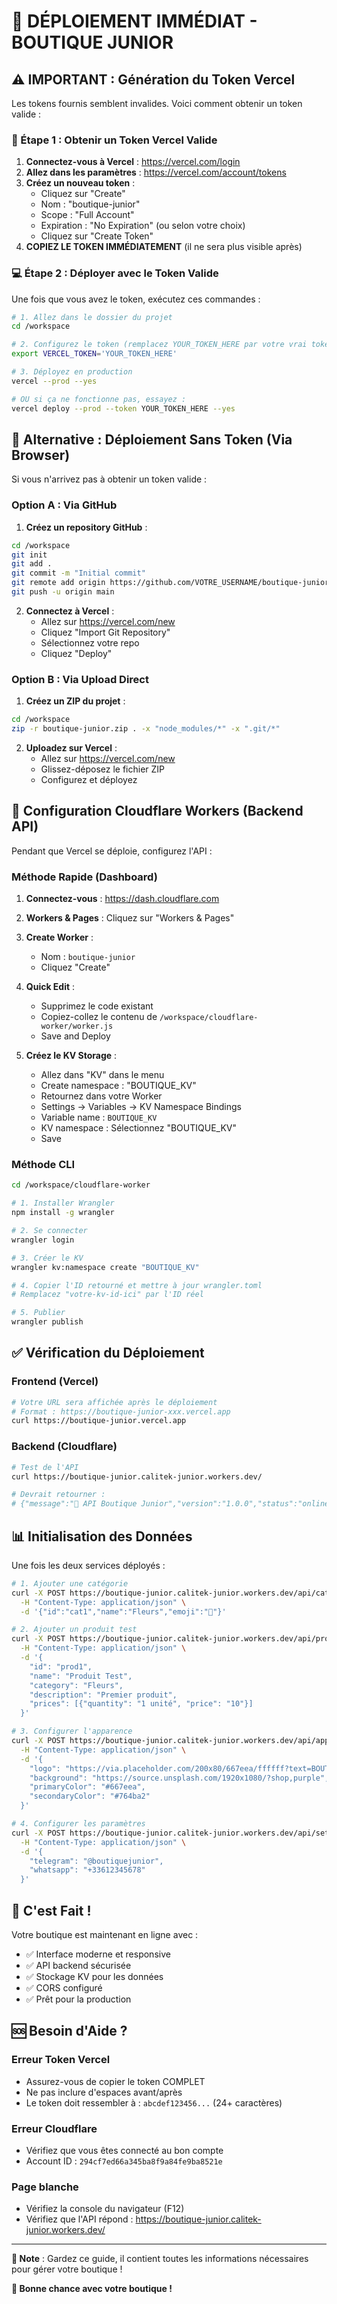 # 🚀 DÉPLOIEMENT IMMÉDIAT - BOUTIQUE JUNIOR

## ⚠️ IMPORTANT : Génération du Token Vercel

Les tokens fournis semblent invalides. Voici comment obtenir un token valide :

### 📱 Étape 1 : Obtenir un Token Vercel Valide

1. **Connectez-vous à Vercel** : https://vercel.com/login
2. **Allez dans les paramètres** : https://vercel.com/account/tokens
3. **Créez un nouveau token** :
   - Cliquez sur "Create"
   - Nom : "boutique-junior"
   - Scope : "Full Account"
   - Expiration : "No Expiration" (ou selon votre choix)
   - Cliquez sur "Create Token"
4. **COPIEZ LE TOKEN IMMÉDIATEMENT** (il ne sera plus visible après)

### 💻 Étape 2 : Déployer avec le Token Valide

Une fois que vous avez le token, exécutez ces commandes :

```bash
# 1. Allez dans le dossier du projet
cd /workspace

# 2. Configurez le token (remplacez YOUR_TOKEN_HERE par votre vrai token)
export VERCEL_TOKEN='YOUR_TOKEN_HERE'

# 3. Déployez en production
vercel --prod --yes

# OU si ça ne fonctionne pas, essayez :
vercel deploy --prod --token YOUR_TOKEN_HERE --yes
```

## 🎯 Alternative : Déploiement Sans Token (Via Browser)

Si vous n'arrivez pas à obtenir un token valide :

### Option A : Via GitHub

1. **Créez un repository GitHub** :
```bash
cd /workspace
git init
git add .
git commit -m "Initial commit"
git remote add origin https://github.com/VOTRE_USERNAME/boutique-junior.git
git push -u origin main
```

2. **Connectez à Vercel** :
   - Allez sur https://vercel.com/new
   - Cliquez "Import Git Repository"
   - Sélectionnez votre repo
   - Cliquez "Deploy"

### Option B : Via Upload Direct

1. **Créez un ZIP du projet** :
```bash
cd /workspace
zip -r boutique-junior.zip . -x "node_modules/*" -x ".git/*"
```

2. **Uploadez sur Vercel** :
   - Allez sur https://vercel.com/new
   - Glissez-déposez le fichier ZIP
   - Configurez et déployez

## 🔧 Configuration Cloudflare Workers (Backend API)

Pendant que Vercel se déploie, configurez l'API :

### Méthode Rapide (Dashboard)

1. **Connectez-vous** : https://dash.cloudflare.com
2. **Workers & Pages** : Cliquez sur "Workers & Pages"
3. **Create Worker** :
   - Nom : `boutique-junior`
   - Cliquez "Create"
4. **Quick Edit** :
   - Supprimez le code existant
   - Copiez-collez le contenu de `/workspace/cloudflare-worker/worker.js`
   - Save and Deploy

5. **Créez le KV Storage** :
   - Allez dans "KV" dans le menu
   - Create namespace : "BOUTIQUE_KV"
   - Retournez dans votre Worker
   - Settings → Variables → KV Namespace Bindings
   - Variable name : `BOUTIQUE_KV`
   - KV namespace : Sélectionnez "BOUTIQUE_KV"
   - Save

### Méthode CLI

```bash
cd /workspace/cloudflare-worker

# 1. Installer Wrangler
npm install -g wrangler

# 2. Se connecter
wrangler login

# 3. Créer le KV
wrangler kv:namespace create "BOUTIQUE_KV"

# 4. Copier l'ID retourné et mettre à jour wrangler.toml
# Remplacez "votre-kv-id-ici" par l'ID réel

# 5. Publier
wrangler publish
```

## ✅ Vérification du Déploiement

### Frontend (Vercel)
```bash
# Votre URL sera affichée après le déploiement
# Format : https://boutique-junior-xxx.vercel.app
curl https://boutique-junior.vercel.app
```

### Backend (Cloudflare)
```bash
# Test de l'API
curl https://boutique-junior.calitek-junior.workers.dev/

# Devrait retourner :
# {"message":"🚀 API Boutique Junior","version":"1.0.0","status":"online"...}
```

## 📊 Initialisation des Données

Une fois les deux services déployés :

```bash
# 1. Ajouter une catégorie
curl -X POST https://boutique-junior.calitek-junior.workers.dev/api/categories \
  -H "Content-Type: application/json" \
  -d '{"id":"cat1","name":"Fleurs","emoji":"🌸"}'

# 2. Ajouter un produit test
curl -X POST https://boutique-junior.calitek-junior.workers.dev/api/products \
  -H "Content-Type: application/json" \
  -d '{
    "id": "prod1",
    "name": "Produit Test",
    "category": "Fleurs",
    "description": "Premier produit",
    "prices": [{"quantity": "1 unité", "price": "10"}]
  }'

# 3. Configurer l'apparence
curl -X POST https://boutique-junior.calitek-junior.workers.dev/api/appearance \
  -H "Content-Type: application/json" \
  -d '{
    "logo": "https://via.placeholder.com/200x80/667eea/ffffff?text=BOUTIQUE",
    "background": "https://source.unsplash.com/1920x1080/?shop,purple",
    "primaryColor": "#667eea",
    "secondaryColor": "#764ba2"
  }'

# 4. Configurer les paramètres
curl -X POST https://boutique-junior.calitek-junior.workers.dev/api/settings \
  -H "Content-Type: application/json" \
  -d '{
    "telegram": "@boutiquejunior",
    "whatsapp": "+33612345678"
  }'
```

## 🎉 C'est Fait !

Votre boutique est maintenant en ligne avec :
- ✅ Interface moderne et responsive
- ✅ API backend sécurisée
- ✅ Stockage KV pour les données
- ✅ CORS configuré
- ✅ Prêt pour la production

## 🆘 Besoin d'Aide ?

### Erreur Token Vercel
- Assurez-vous de copier le token COMPLET
- Ne pas inclure d'espaces avant/après
- Le token doit ressembler à : `abcdef123456...` (24+ caractères)

### Erreur Cloudflare
- Vérifiez que vous êtes connecté au bon compte
- Account ID : `294cf7ed66a345ba8f9a84fe9ba8521e`

### Page blanche
- Vérifiez la console du navigateur (F12)
- Vérifiez que l'API répond : https://boutique-junior.calitek-junior.workers.dev/

---

**📝 Note** : Gardez ce guide, il contient toutes les informations nécessaires pour gérer votre boutique !

**🚀 Bonne chance avec votre boutique !**